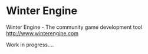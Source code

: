 Winter Engine
============

Winter Engine - The community game development tool
http://www.winterengine.com


Work in progress....
